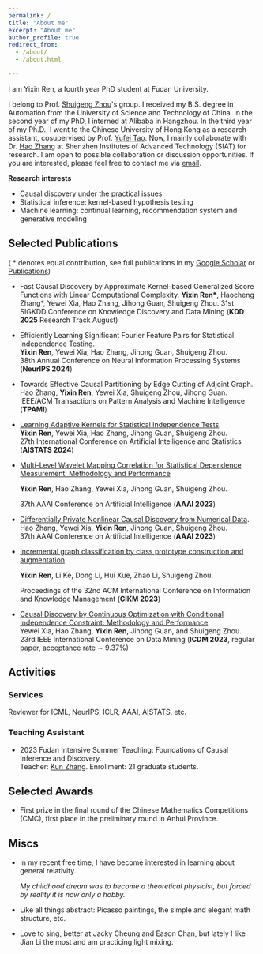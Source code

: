 ```yaml
---
permalink: /
title: "About me"
excerpt: "About me"
author_profile: true
redirect_from: 
  - /about/
  - /about.html

---
```


I am Yixin Ren, a fourth year PhD student at Fudan University. 

I belong to Prof. [Shuigeng Zhou](https://scholar.google.com/citations?user=yAE-Av4AAAAJ&hl=zh-CN)'s group. I received my B.S. degree in Automation from the University of Science and Technology of China. In the second year of my PhD, I interned at Alibaba in Hangzhou. In the third year of my Ph.D., I went to the Chinese University of Hong Kong as a research assistant, cosupervised by Prof. [Yufei Tao](https://www.cse.cuhk.edu.hk/~taoyf/). Now, I mainly collaborate with Dr. [Hao Zhang](https://people.ucas.ac.cn/~hzhang10) at Shenzhen Institutes of Advanced Technology (SIAT) for research. I am open to possible collaboration or discussion opportunities. If you are interested, please feel free to contact me via [email](yxren21@m.fudan.edu.cn). 

**Research interests**

* Causal discovery under the practical issues
* Statistical inference: kernel-based hypothesis testing
* Machine learning: continual learning, recommendation system and generative modeling


## Selected Publications 

( * denotes equal contribution, see full publications in my [Google Scholar](https://scholar.google.com/citations?user=6xjfkpkAAAAJ&hl=zh-CN) or [Publications](https://github.com/renyixin666/renyixin.github.io/blob/master/_pages/publications.md))

- Fast Causal Discovery by Approximate Kernel-based Generalized Score Functions with Linear Computational Complexity.
  **Yixin Ren\***, Haocheng Zhang\*, Yewei Xia, Hao Zhang, Jihong Guan, Shuigeng Zhou.
  31st SIGKDD Conference on Knowledge Discovery and Data Mining (**KDD 2025** Research Track August)

- Efficiently Learning Significant Fourier Feature Pairs for Statistical Independence Testing.  
  **Yixin Ren**, Yewei Xia, Hao Zhang, Jihong Guan, Shuigeng Zhou.  
  38th Annual Conference on Neural Information Processing Systems (**NeurIPS 2024**)  

- Towards Effective Causal Partitioning by Edge Cutting of Adjoint Graph.  
  Hao Zhang, **Yixin Ren**, Yewei Xia, Shuigeng Zhou, Jihong Guan.  
  IEEE/ACM Transactions on Pattern Analysis and Machine Intelligence (**TPAMI**)

- [Learning Adaptive Kernels for Statistical Independence Tests](https://proceedings.mlr.press/v238/ren24a/ren24a.pdf).  
  **Yixin Ren**, Yewei Xia, Hao Zhang, Jihong Guan, Shuigeng Zhou.  
  27th International Conference on Artificial Intelligence and Statistics (**AISTATS 2024**)

- [Multi-Level Wavelet Mapping Correlation for Statistical Dependence Measurement: Methodology and Performance](https://scholar.google.com/citations?view_op=view_citation&hl=en&user=6xjfkpkAAAAJ&citation_for_view=6xjfkpkAAAAJ:eQOLeE2rZwMC)

  **Yixin Ren**, Hao Zhang, Yewei Xia,  Jihong Guan, Shuigeng Zhou.

  37th AAAI Conference on Artificial Intelligence (**AAAI 2023**)  

- [Differentially Private Nonlinear Causal Discovery from Numerical Data](https://ojs.aaai.org/index.php/AAAI/article/view/26452).  
  Hao Zhang, Yewei Xia, **Yixin Ren**, Jihong Guan, Shuigeng Zhou.  
  37th AAAI Conference on Artificial Intelligence (**AAAI 2023**)   

- [Incremental graph classification by class prototype construction and augmentation](https://scholar.google.com/citations?view_op=view_citation&hl=en&user=6xjfkpkAAAAJ&citation_for_view=6xjfkpkAAAAJ:_FxGoFyzp5QC)

  **Yixin Ren**, Li Ke, Dong Li, Hui Xue, Zhao Li, Shuigeng Zhou.

  Proceedings of the 32nd ACM International Conference on Information and Knowledge Management (**CIKM 2023**)

- [Causal Discovery by Continuous Optimization with Conditional Independence Constraint: Methodology and Performance](https://ieeexplore.ieee.org/abstract/document/10415743).  
  Yewei Xia, Hao Zhang, **Yixin Ren**, Jihong Guan, and Shuigeng Zhou.  
  23rd IEEE International Conference on Data Mining (**ICDM 2023**, regular paper, acceptance rate $\sim$ 9.37%)

## Activities

### Services

Reviewer for ICML, NeurIPS, ICLR, AAAI, AISTATS, etc.

### Teaching Assistant

- 2023 Fudan Intensive Summer Teaching: Foundations of Causal Inference and Discovery.  
  Teacher: [Kun Zhang](https://www.andrew.cmu.edu/user/kunz1/index.html). Enrollment: 21 graduate students.

## Selected Awards

- First prize in the final round of the Chinese Mathematics Competitions (CMC),  first place in the preliminary round in Anhui Province.

## Miscs

* In my recent free time, I have become interested in learning about general relativity. 

  *My childhood dream was to become a theoretical physicist, but forced by reality it is now only a hobby.*

* Like all things abstract: Picasso paintings, the simple and elegant math structure, etc.

* Love to sing, better at Jacky Cheung and Eason Chan, but lately I like Jian Li the most and am practicing light mixing.
